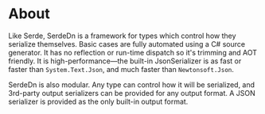 
# About 

Like Serde, SerdeDn is a framework for types which control how they serialize themselves. Basic
cases are fully automated using a C# source generator. It has no reflection or run-time dispatch so
it's trimming and AOT friendly. It is high-performance—the built-in JsonSerializer is as fast or
faster than `System.Text.Json`, and much faster than `Newtonsoft.Json`.

SerdeDn is also modular. Any type can control how it will be serialized, and 3rd-party output
serializers can be provided for any output format. A JSON serializer is provided as the only
built-in output format.